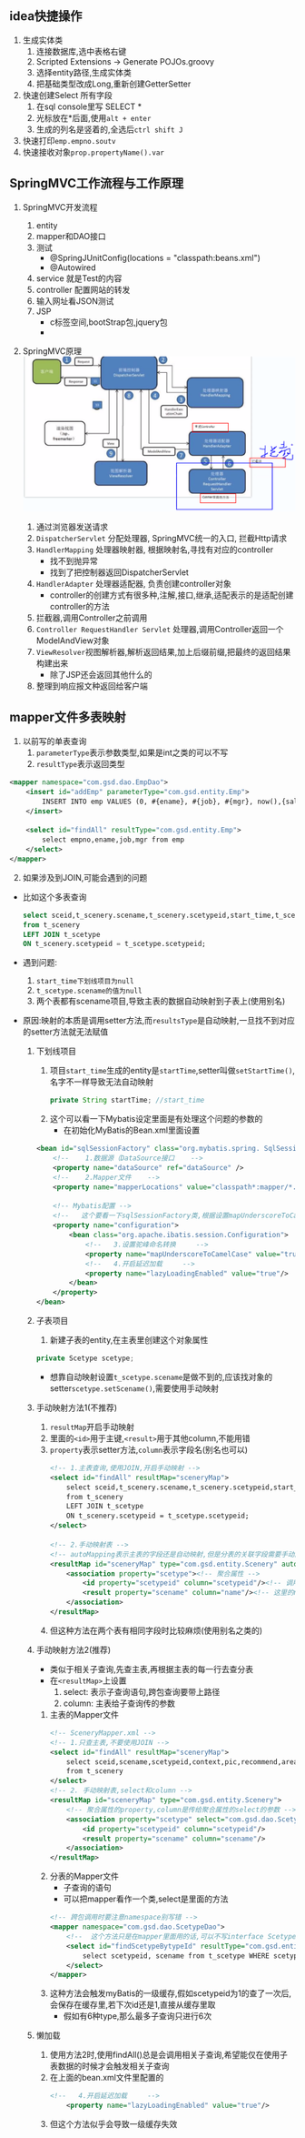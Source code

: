 ## idea快捷操作
1. 生成实体类
    1. 连接数据库,选中表格右键
    2. Scripted Extensions -> Generate POJOs.groovy
    3. 选择entity路径,生成实体类
    4. 把基础类型改成Long,重新创建GetterSetter
2. 快速创建Select 所有字段
    1. 在sql console里写 SELECT * 
    2. 光标放在*后面,使用`alt + enter`
    3. 生成的列名是竖着的,全选后`ctrl shift J`
3. 快速打印`emp.empno.soutv`
4. 快速接收对象`prop.propertyName().var`

## SpringMVC工作流程与工作原理
1. SpringMVC开发流程
    1. entity
    2. mapper和DAO接口
    3. 测试
        - @SpringJUnitConfig(locations = "classpath:beans.xml")
        - @Autowired
    4. service 就是Test的内容
    5. controller 配置网站的转发
    6. 输入网址看JSON测试
    7. JSP
        - c标签空间,bootStrap包,jquery包
        - 

2. SpringMVC原理
![Alt text](image.png)
    1. 通过浏览器发送请求
    2. `DispatcherServlet` 分配处理器, SpringMVC统一的入口, 拦截Http请求
    3. `HandlerMapping` 处理器映射器, 根据映射名,寻找有对应的controller
        - 找不到抛异常
        - 找到了把控制器返回DispatcherServlet
    4. `HandlerAdapter` 处理器适配器, 负责创建controller对象
        - controller的创建方式有很多种,注解,接口,继承,适配表示的是适配创建controller的方法
    5. 拦截器,调用Controller之前调用
    6. `Controller RequestHandler Servlet` 处理器,调用Controller返回一个ModelAndView对象
    7. `ViewResolver`视图解析器,解析返回结果,加上后缀前缀,把最终的返回结果构建出来
        - 除了JSP还会返回其他什么的
    8. 整理到响应报文种返回给客户端

## mapper文件多表映射
1. 以前写的单表查询
    1. `parameterType`表示参数类型,如果是int之类的可以不写
    2. `resultType`表示返回类型
```xml
<mapper namespace="com.gsd.dao.EmpDao">
    <insert id="addEmp" parameterType="com.gsd.entity.Emp">
        INSERT INTO emp VALUES (0, #{ename}, #{job}, #{mgr}, now(),{sal}, {comm}, #{deptno}, 1)
    </insert>
    
    <select id="findAll" resultType="com.gsd.entity.Emp">
        select empno,ename,job,mgr from emp
    </select>
</mapper>
```
2. 如果涉及到JOIN,可能会遇到的问题
- 比如这个多表查询
    ```sql
    select sceid,t_scenery.scename,t_scenery.scetypeid,start_time,t_scetype.scename name -- name是t_scetype.scename的别名
    from t_scenery
    LEFT JOIN t_scetype
    ON t_scenery.scetypeid = t_scetype.scetypeid;
    ```
- 遇到问题:
    1. `start_time下划线项目为null`
    2. `t_scetype.scename的值为null`
    3. 两个表都有scename项目,导致主表的数据自动映射到子表上(使用别名)
- 原因:映射的本质是调用setter方法,而`resultsType`是自动映射,一旦找不到对应的setter方法就无法赋值

    1. 下划线项目
        1. 项目`start_time`生成的entity是`startTime`,setter叫做`setStartTime()`,名字不一样导致无法自动映射
            ```java
            private String startTime; //start_time
            ```
        2. 这个可以看一下Mybatis设定里面是有处理这个问题的参数的
            - 在初始化MyBatis的Bean.xml里面设置
        ```xml
        <bean id="sqlSessionFactory" class="org.mybatis.spring. SqlSessionFactoryBean">
            <!--    1.数据源（DataSource接口    -->
            <property name="dataSource" ref="dataSource" />
            <!--    2.Mapper文件    -->
            <property name="mapperLocations" value="classpath*:mapper/*.xml" />

            <!-- Mybatis配置 -->
            <!--   这个要看一下sqlSessionFactory类,根据设置mapUnderscoreToCamelCase的   setter方法来写     -->
            <property name="configuration">
                <bean class="org.apache.ibatis.session.Configuration">
                    <!--   3.设置驼峰命名转换     -->
                    <property name="mapUnderscoreToCamelCase" value="true"/>
                    <!--   4.开启延迟加载     -->
                    <property name="lazyLoadingEnabled" value="true"/>
                </bean>
            </property>
        </bean>
        ```
    2. 子表项目
        1. 新建子表的entity,在主表里创建这个对象属性
        ```java
        private Scetype scetype;
        ```
        - 想靠自动映射设置`t_scetype.scename`是做不到的,应该找对象的setter`scetype.setScename()`,需要使用手动映射
    3. 手动映射方法1(不推荐)
        1. `resultMap`开启手动映射
        2. 里面的`<id>`用于主键,`<result>`用于其他column,不能用错
        3. `property`表示setter方法,`column`表示字段名(别名也可以)
            ```xml
            <!-- 1.主表查询,使用JOIN,开启手动映射 -->
            <select id="findAll" resultMap="sceneryMap">
                select sceid,t_scenery.scename,t_scenery.scetypeid,start_time,t_scetype.        scename name
                from t_scenery
                LEFT JOIN t_scetype
                ON t_scenery.scetypeid = t_scetype.scetypeid;
            </select>

            <!-- 2.手动映射表 -->
            <!-- autoMapping表示主表的字段还是自动映射,但是分表的关联字段需要手动配置 -->
            <resultMap id="sceneryMap" type="com.gsd.entity.Scenery" autoMapping="true">
                <association property="scetype"><!-- 聚合属性 -->
                    <id property="scetypeid" column="scetypeid"/><!-- 调用t_scetype.        scetypeid -->
                    <result property="scename" column="name"/><!-- 这里的name是个别名 -->
                </association>
            </resultMap>
            ```
        4. 但这种方法在两个表有相同字段时比较麻烦(使用别名之类的)

    4. 手动映射方法2(推荐)
        - 类似于相关子查询,先查主表,再根据主表的每一行去查分表
        - 在`<resultMap>`上设置
            1. select: 表示子查询语句,跨包查询要带上路径
            2. column: 主表给子查询传的参数
        1. 主表的Mapper文件
            ```xml
            <!-- SceneryMapper.xml -->
            <!-- 1.只查主表,不要使用JOIN -->
            <select id="findAll" resultMap="sceneryMap">
                select sceid,scename,scetypeid,context,pic,recommend,areaid,ticket,favorite,season,collection,sce_grade,location,start_time,tic_count
                from t_scenery
            </select>
            <!-- 2. 手动映射表,select和column -->
            <resultMap id="sceneryMap" type="com.gsd.entity.Scenery">
                <!-- 聚合属性的property,column是传给聚合属性的select的参数 -->
                <association property="scetype" select="com.gsd.dao.ScetypeDao.findScetypeBytypeId" column="scetypeid">
                    <id property="scetypeid" column="scetypeid"/>
                    <result property="scename" column="scename"/>
                </association>
            </resultMap>
            ```
        2. 分表的Mapper文件
            - 子查询的语句
            - 可以把mapper看作一个类,select是里面的方法
            ```xml
            <!-- 跨包调用时要注意namespace别写错 -->
            <mapper namespace="com.gsd.dao.ScetypeDao">
                <!--  这个方法只是在mapper里面用的话,可以不写interface ScetypeDao的方法  -->
                <select id="findScetypeBytypeId" resultType="com.gsd.entity.Scetype" parameterType="int" >
                    select scetypeid, scename from t_scetype WHERE scetypeid = #{scetypeid}
                </select>
            </mapper>
            ```
        3. 这种方法会触发myBatis的一级缓存,假如scetypeid为1的查了一次后,会保存在缓存里,若下次id还是1,直接从缓存里取
            - 假如有6种type,那么最多子查询只进行6次
    5. 懒加载
        1. 使用方法2时,使用findAll()总是会调用相关子查询,希望能仅在使用子表数据的时候才会触发相关子查询
        2. 在上面的bean.xml文件里配置的
            ```xml
            <!--   4.开启延迟加载     -->
                <property name="lazyLoadingEnabled" value="true"/>
            ```
        3. 但这个方法似乎会导致一级缓存失效

    
